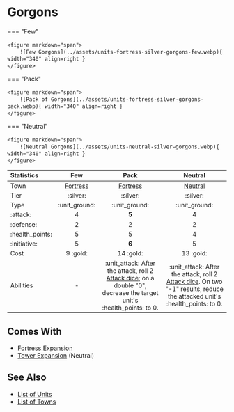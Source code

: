 # Gorgons

=== "Few"

    <figure markdown="span">
        ![Few Gorgons](../assets/units-fortress-silver-gorgons-few.webp){ width="340" align=right }
    </figure>

=== "Pack"

    <figure markdown="span">
        ![Pack of Gorgons](../assets/units-fortress-silver-gorgons-pack.webp){ width="340" align=right }
    </figure>

=== "Neutral"

    <figure markdown="span">
        ![Neutral Gorgons](../assets/units-neutral-silver-gorgons.webp){ width="340" align=right }
    </figure>


| Statistics | Few | Pack | Neutral |
| :--- | :---: | :---: | :---: |
| Town | [Fortress](../towns/fortress.md) | [Fortress](../towns/fortress.md) | [Neutral](../towns/neutral.md) |
| Tier | :silver: | :silver: | :silver: |
| Type | :unit_ground: | :unit_ground: | :unit_ground: |
| :attack: | 4 | **5** | 4 |
| :defense: | 2 | 2 | 2 |
| :health_points: | 5 | 5 | 4 |
| :initiative: | 5 | **6** | 5 |
| Cost | 9 :gold: | 14 :gold: | 13 :gold: |
| Abilities | - | :unit_attack: After the attack, roll 2 [Attack dice](../dice.md#attack-die); on a double "0", decrease the target unit's :health_points: to 0. | :unit_attack: After the attack, roll 2 [Attack dice](../dice.md#attack-die). On two "-1" results, reduce the attacked unit's :health_points: to 0. |


## Comes With

- [Fortress Expansion](../content/fortress_expansion.md)
- [Tower Expansion](../content/tower_expansion.md) (Neutral)


## See Also

- [List of Units](index.md)
- [List of Towns](../towns/index.md)